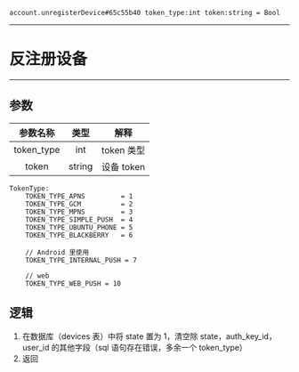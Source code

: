 ```
account.unregisterDevice#65c55b40 token_type:int token:string = Bool
```

---
# 反注册设备
---

## 参数
参数名称 | 类型 | 解释
:-: | :-: | :-:
token_type|int| token 类型
token|string | 设备 token

```
TokenType:
	TOKEN_TYPE_APNS         = 1
	TOKEN_TYPE_GCM          = 2
	TOKEN_TYPE_MPNS         = 3
	TOKEN_TYPE_SIMPLE_PUSH  = 4
	TOKEN_TYPE_UBUNTU_PHONE = 5
	TOKEN_TYPE_BLACKBERRY   = 6

	// Android 里使用
	TOKEN_TYPE_INTERNAL_PUSH = 7

	// web
	TOKEN_TYPE_WEB_PUSH = 10
```

## 逻辑
1. 在数据库（devices 表）中将 state 置为 1，清空除 state，auth\_key\_id，user\_id 的其他字段（sql 语句存在错误，多余一个 token\_type）
2. 返回